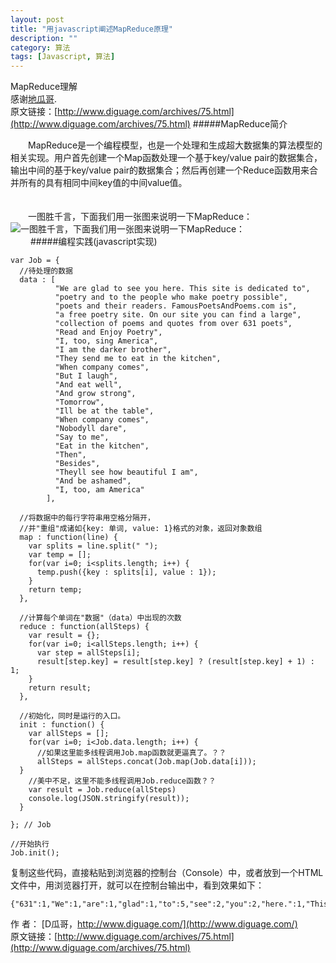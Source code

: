 ```yaml
---
layout: post
title: "用javascript阐述MapReduce原理"
description: ""
category: 算法
tags: [Javascript, 算法]
---
```


MapReduce理解  
感谢[地瓜哥](http://www.diguage.com/).    
原文链接：[http://www.diguage.com/archives/75.html](http://www.diguage.com/archives/75.html)
#####MapReduce简介

　　MapReduce是一个编程模型，也是一个处理和生成超大数据集的算法模型的相关实现。用户首先创建一个Map函数处理一个基于key/value pair的数据集合，输出中间的基于key/value pair的数据集合；然后再创建一个Reduce函数用来合并所有的具有相同中间key值的中间value值。
    
　　  
　　一图胜千言，下面我们用一张图来说明一下MapReduce：
　　![一图胜千言，下面我们用一张图来说明一下MapReduce：](http://www.diguage.com/images/2012/11/MapReduce.png)    
　　
#####编程实践(javascript实现)

    var Job = {
      //待处理的数据
      data : [
              "We are glad to see you here. This site is dedicated to",
              "poetry and to the people who make poetry possible",
              "poets and their readers. FamousPoetsAndPoems.com is",
              "a free poetry site. On our site you can find a large",
              "collection of poems and quotes from over 631 poets",
              "Read and Enjoy Poetry",
              "I, too, sing America",
              "I am the darker brother",
              "They send me to eat in the kitchen",
              "When company comes",
              "But I laugh",
              "And eat well",
              "And grow strong",
              "Tomorrow",
              "Ill be at the table",
              "When company comes",
              "Nobodyll dare",
              "Say to me",
              "Eat in the kitchen",
              "Then",
              "Besides", 
              "Theyll see how beautiful I am",
              "And be ashamed",
              "I, too, am America"
            ],
            
      //将数据中的每行字符串用空格分隔开，
      //并"重组"成诸如{key: 单词, value: 1}格式的对象，返回对象数组
      map : function(line) {
        var splits = line.split(" ");
        var temp = [];
        for(var i=0; i<splits.length; i++) {
          temp.push({key : splits[i], value : 1});
        }
        return temp;
      },
      
      //计算每个单词在"数据"（data）中出现的次数
      reduce : function(allSteps) {
        var result = {};
        for(var i=0; i<allSteps.length; i++) {
          var step = allSteps[i];
          result[step.key] = result[step.key] ? (result[step.key] + 1) : 1;
        }
        return result;
      },
    
      //初始化，同时是运行的入口。
      init : function() {
        var allSteps = [];
        for(var i=0; i<Job.data.length; i++) {
          //如果这里能多线程调用Job.map函数就更逼真了。？？
          allSteps = allSteps.concat(Job.map(Job.data[i])); 
      }
        //美中不足，这里不能多线程调用Job.reduce函数？？
        var result = Job.reduce(allSteps)
        console.log(JSON.stringify(result));
      }
    
    }; // Job
    
    //开始执行
    Job.init();  
   
  复制这些代码，直接粘贴到浏览器的控制台（Console）中，或者放到一个HTML文件中，用浏览器打开，就可以在控制台输出中，看到效果如下：  
  
    {"631":1,"We":1,"are":1,"glad":1,"to":5,"see":2,"you":2,"here.":1,"This":1,"site":2,"is":2,"dedicated":1,"poetry":3,"and":4,"the":5,"people":1,"who":1,"make":1,"possible":1,"poets":2,"their":1,"readers.":1,"FamousPoetsAndPoems.com":1,"a":2,"free":1,"site.":1,"On":1,"our":1,"can":1,"find":1,"large":1,"collection":1,"of":1,"poems":1,"quotes":1,"from":1,"over":1,"Read":1,"Enjoy":1,"Poetry":1,"I,":2,"too,":2,"sing":1,"America":2,"I":3,"am":3,"darker":1,"brother":1,"They":1,"send":1,"me":2,"eat":2,"in":2,"kitchen":2,"When":2,"company":2,"comes":2,"But":1,"laugh":1,"And":3,"well":1,"grow":1,"strong":1,"Tomorrow":1,"Ill":1,"be":2,"at":1,"table":1,"Nobodyll":1,"dare":1,"Say":1,"Eat":1,"Then":1,"Besides":1,"Theyll":1,"how":1,"beautiful":1,"ashamed":1}
      
作 者： [D瓜哥，http://www.diguage.com/](http://www.diguage.com/)  
原文链接：[http://www.diguage.com/archives/75.html](http://www.diguage.com/archives/75.html)